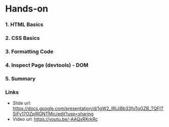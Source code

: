 # Hands-on

### 1. HTML Basics

### 2. CSS Basics

### 3. Formatting Code

### 4. Inspect Page (devtools) - DOM

### 5. Summary

### Links

- Slide url: https://docs.google.com/presentation/d/1gW2_IRIJiBb33foTqGZB_TQFITSiFy17OZpIRGNTMic/edit?usp=sharing
- Video url: https://youtu.be/-AAQxRKrkRc

